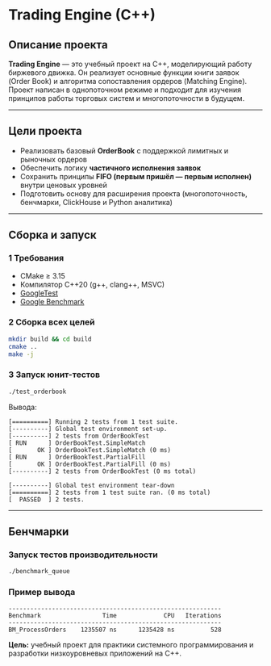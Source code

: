 # Trading Engine (C++)

## Описание проекта
**Trading Engine** — это учебный проект на C++, моделирующий работу биржевого движка. 
Он реализует основные функции книги заявок (Order Book) и алгоритма сопоставления ордеров (Matching Engine).  
Проект написан в однопоточном режиме и подходит для изучения принципов работы торговых систем и многопоточности в будущем.

---

## Цели проекта
- Реализовать базовый **OrderBook** с поддержкой лимитных и рыночных ордеров
- Обеспечить логику **частичного исполнения заявок**
- Сохранить принципы **FIFO (первым пришёл — первым исполнен)** внутри ценовых уровней
- Подготовить основу для расширения проекта (многопоточность, бенчмарки, ClickHouse и Python аналитика)

---

## Сборка и запуск

### 1 Требования
- CMake ≥ 3.15  
- Компилятор C++20 (g++, clang++, MSVC)  
- [GoogleTest](https://github.com/google/googletest)  
- [Google Benchmark](https://github.com/google/benchmark)  

### 2 Сборка всех целей

```bash
mkdir build && cd build
cmake ..
make -j
```

### 3 Запуск юнит-тестов

```bash
./test_orderbook
```

Вывода:
```
[==========] Running 2 tests from 1 test suite.
[----------] Global test environment set-up.
[----------] 2 tests from OrderBookTest
[ RUN      ] OrderBookTest.SimpleMatch
[       OK ] OrderBookTest.SimpleMatch (0 ms)
[ RUN      ] OrderBookTest.PartialFill
[       OK ] OrderBookTest.PartialFill (0 ms)
[----------] 2 tests from OrderBookTest (0 ms total)

[----------] Global test environment tear-down
[==========] 2 tests from 1 test suite ran. (0 ms total)
[  PASSED  ] 2 tests.
```

---

## Бенчмарки

### Запуск тестов производительности

```bash
./benchmark_queue
```

### Пример вывода

```
-----------------------------------------------------------
Benchmark                 Time             CPU   Iterations
-----------------------------------------------------------
BM_ProcessOrders    1235507 ns      1235428 ns          528
```
**Цель:** учебный проект для практики системного программирования и разработки низкоуровневых приложений на C++.